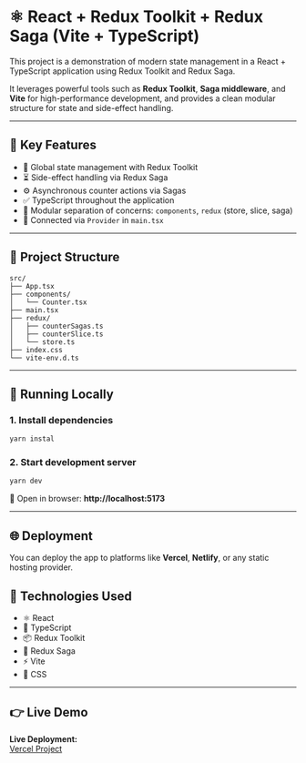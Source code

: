 
# ⚛️ React + Redux Toolkit + Redux Saga (Vite + TypeScript)

This project is a demonstration of modern state management in a React + TypeScript application using Redux Toolkit and Redux Saga.

It leverages powerful tools such as **Redux Toolkit**, **Saga middleware**, and **Vite** for high-performance development, and provides a clean modular structure for state and side-effect handling.

---

## 🧩 Key Features

- 🔄 Global state management with Redux Toolkit
- ⏳ Side-effect handling via Redux Saga
- ⚙️ Asynchronous counter actions via Sagas
- ✅ TypeScript throughout the application
- 🧼 Modular separation of concerns: `components`, `redux` (store, slice, saga)
- 🚀 Connected via `Provider` in `main.tsx`

---

## 📁 Project Structure

```
src/
├── App.tsx
├── components/
│   └── Counter.tsx
├── main.tsx
├── redux/
│   ├── counterSagas.ts
│   ├── counterSlice.ts
│   └── store.ts
├── index.css
└── vite-env.d.ts
```

---

## 🚀 Running Locally

### 1. Install dependencies
```bash
yarn instal
```

### 2. Start development server
```bash
yarn dev
```

🔗 Open in browser: **http://localhost:5173**

---

## 🌐 Deployment

You can deploy the app to platforms like **Vercel**, **Netlify**, or any static hosting provider.

## 🧠 Technologies Used

- ⚛️ React
- 💬 TypeScript
- 📦 Redux Toolkit
- 🔁 Redux Saga
- ⚡ Vite
- 🎨 CSS

---
## 👉 Live Demo

**Live Deployment:**  
[Vercel Project](https://r9-nadiias-projects-dc6d9292.vercel.app/)